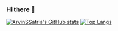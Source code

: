 ### Hi there 👋

[![ArvinSSatria's GitHub stats](https://github-readme-stats.vercel.app/api?username=ArvinSSatria)](https://github.com/ArvinSSatria)
[![Top Langs](https://github-readme-stats.vercel.app/api/top-langs/?username=ArvinSSatria&layout=compact)](https://github.com/ArvinSSatria)

<!--
**ArvinSSatria/ArvinSSatria** is a ✨ _special_ ✨ repository because its `README.md` (this file) appears on your GitHub profile.

Here are some ideas to get you started:

- 🔭 I’m currently working on ...
- 🌱 I’m currently learning ...
- 👯 I’m looking to collaborate on ...
- 🤔 I’m looking for help with ...
- 💬 Ask me about ...
- 📫 How to reach me: ...
- 😄 Pronouns: ...
- ⚡ Fun fact: ...
-->
